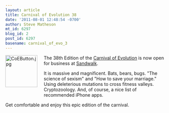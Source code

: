 ```yaml
---
layout: article
title: Carnival of Evolution 38
date: '2011-08-01 12:48:54 -0700'
author: Steve Matheson
mt_id: 6297
blog_id: 2
post_id: 6297
basename: carnival_of_evo_3
---
```

[<img src="http://pandasthumb.org/archives/assets_c/2011/06/CoEButton-thumb-100x100-640.jpg" alt="CoEButton.jpg" width="100" height="100" style="float: left; margin: 0 20px 20px 0;" class="mt-image-left" />](http://pandasthumb.org/archives/2011/06/02/CoEButton.jpg)The 38th Edition of the [Carnival of Evolution](http://carnivalofevolution.blogspot.com/) is now open for business at [Sandwalk](http://sandwalk.blogspot.com/2011/07/carnival-of-evolution-38.html).

It is massive and magnificent. Bats, bears, bugs. "The science of sexism" and "How to save your marriage." Using deleterious mutations to cross fitness valleys. Cryptozoology. And, of course, a nice list of recommended iPhone apps.

Get comfortable and enjoy this epic edition of the carnival.
